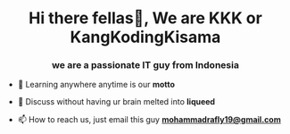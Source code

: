 <h1 align="center">Hi there fellas👋, We are KKK or KangKodingKisama</h1>
<h3 align="center">we are a passionate IT guy from Indonesia</h3>

- 🌱 Learning anywhere anytime is our **motto**

- 💬 Discuss without having ur brain melted into **liqueed** 

- 📫 How to reach us, just email this guy **mohammadrafly19@gmail.com**

